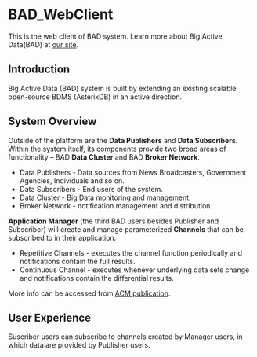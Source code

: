 # BAD_WebClient

This is the web client of BAD system. Learn more about Big Active Data(BAD) at [our site](http://asterix.ics.uci.edu/bigactivedata/).

## Introduction
Big Active Data (BAD) system is built by extending an existing scalable open-source BDMS (AsterixDB) in an active direction. 

## System Overview

Outside of the platform are the **Data Publishers** and **Data Subscribers**. Within the system itself, its components provide two broad areas of functionality – BAD **Data Cluster** and BAD **Broker Network**.

* Data Publishers - Data sources from News Broadcasters, Government Agencies, Individuals and so on.
* Data Subscribers - End users of the system.
* Data Cluster - Big Data monitoring and management.
* Broker Network - notification management and distribution.

**Application Manager** (the third BAD users besides Publisher and Subscriber) will create and manage parameterized **Channels** that can be subscribed to in their application.

* Repetitive Channels - executes the channel function periodically and notifications contain the full results.
* Continuous Channel - executes whenever underlying data sets change and notifications contain the differential results.

More info can be accessed from [ACM publication](dl.acm.org/ft_gateway.cfm?id=2933313&type=pdf).

## User Experience

Suscriber users can subscribe to channels created by Manager users, in which data are provided by Publisher users. 
